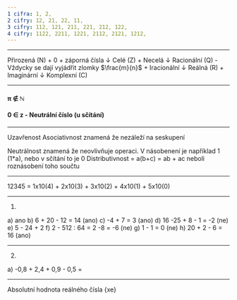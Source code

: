 ```yaml
---
1 cifra: 1, 2,
2 cifry: 12, 21, 22, 11,
3 cifry: 112, 121, 211, 221, 212, 122,
4 cifry: 1122, 2211, 1221, 2112, 2121, 1212,
---
```


---
Přirozená (N)
	+ 0 + záporná čísla ↓
		Celé (Z) 
		+ Necelá ↓
			Racionální (Q) - Vždycky se dají vyjádřit zlomky $\frac{m}{n}$
			+ Iracionální ↓
				Reálná (R)
				+ Imaginární ↓
					Komplexní (C)

---
#### π ∉ ℕ
#### 0 ∈ z - Neutrální číslo (u sčítání)

---
Uzavřenost
Asociativnost znamená že nezáleží na seskupení

Neutrálnost znamená že neovlivňuje operaci. V násobenení je například 1 (1*a), nebo v sčítání to je 0
Distributivnost = a(b+c) = ab + ac neboli roznásobení toho součtu

---
12345 = 1x10(4) + 2x10(3) + 3x10(2) + 4x10(1) + 5x10(0)

---

1.
a) ano
b) 6 + 20 - 12 = 14 (ano)
c) -4 + 7 = 3 (ano)
d) 16 -25 + 8 - 1 = -2 (ne)
e) 5 - 24 + 2
f) 2 - 512 : 64 = 2 -8 = -6 (ne)
g) 1 - 1 = 0 (ne) 
h) 20 + 2 - 6 = 16 (ano)

---

2.
a) -0,8 + 2,4 + 0,9 - 0,5 =



---
Absolutní hodnota reálného čísla
{xe}